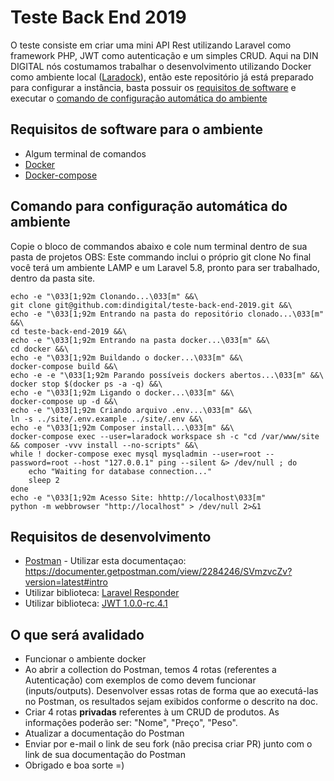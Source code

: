 # Teste Back End 2019 #

O teste consiste em criar uma mini API Rest utilizando Laravel como framework PHP, JWT como autenticação e um simples CRUD.
Aqui na DIN DIGITAL nós costumamos trabalhar o desenvolvimento utilizando Docker como ambiente local ([Laradock](https://laradock.io/)), então este repositório já está preparado para configurar a instância, basta possuir os [requisitos de software](#software-requirements) e executar o [comando de configuração automática do ambiente](#automatic-setup)

<a name="software-requirements"></a>
## Requisitos de software para o ambiente ##
- Algum terminal de comandos
- [Docker](https://www.docker.com/get-started)
- [Docker-compose](https://docs.docker.com/compose/install/)

<a name="automatic-setup"></a>
## Comando para configuração automática do ambiente ##
Copie o bloco de commandos abaixo e cole num terminal dentro de sua pasta de projetos
OBS: Este commando inclui o próprio git clone
No final você terá um ambiente LAMP e um Laravel 5.8, pronto para ser trabalhado, dentro da pasta site.

```shell
echo -e "\033[1;92m Clonando...\033[m" &&\
git clone git@github.com:dindigital/teste-back-end-2019.git &&\
echo -e "\033[1;92m Entrando na pasta do repositório clonado...\033[m" &&\
cd teste-back-end-2019 &&\
echo -e "\033[1;92m Entrando na pasta docker...\033[m" &&\
cd docker &&\
echo -e "\033[1;92m Buildando o docker...\033[m" &&\
docker-compose build &&\
echo -e -e "\033[1;92m Parando possíveis dockers abertos...\033[m" &&\
docker stop $(docker ps -a -q) &&\
echo -e "\033[1;92m Ligando o docker...\033[m" &&\
docker-compose up -d &&\
echo -e "\033[1;92m Criando arquivo .env...\033[m" &&\
ln -s ../site/.env.example ../site/.env &&\
echo -e "\033[1;92m Composer install...\033[m" &&\
docker-compose exec --user=laradock workspace sh -c "cd /var/www/site && composer -vvv install --no-scripts" &&\
while ! docker-compose exec mysql mysqladmin --user=root --password=root --host "127.0.0.1" ping --silent &> /dev/null ; do
    echo "Waiting for database connection..."
    sleep 2
done
echo -e "\033[1;92m Acesso Site: hhttp://localhost\033[m"
python -m webbrowser "http://localhost" > /dev/null 2>&1
```

## Requisitos de desenvolvimento ##
- [Postman](https://www.getpostman.com/downloads/) - Utilizar esta documentaçao: 
https://documenter.getpostman.com/view/2284246/SVmzvcZv?version=latest#intro
- Utilizar biblioteca: [Laravel Responder](https://github.com/flugger/laravel-responder)
- Utilizar biblioteca: [JWT 1.0.0-rc.4.1](https://jwt-auth.readthedocs.io/en/develop/laravel-installation/) 

## O que será avalidado ##
- Funcionar o ambiente docker
- Ao abrir a collection do Postman, temos 4 rotas (referentes a Autenticação) com exemplos de como devem funcionar (inputs/outputs). Desenvolver essas rotas de forma que ao executá-las no Postman, os resultados sejam exibidos conforme o descrito na doc.
- Criar 4 rotas **privadas** referentes à um CRUD de produtos. As informações poderão ser: "Nome", "Preço", "Peso".
- Atualizar a documentação do Postman
- Enviar por e-mail o link de seu fork (não precisa criar PR) junto com o link de sua documentação do Postman
- Obrigado e boa sorte =)
